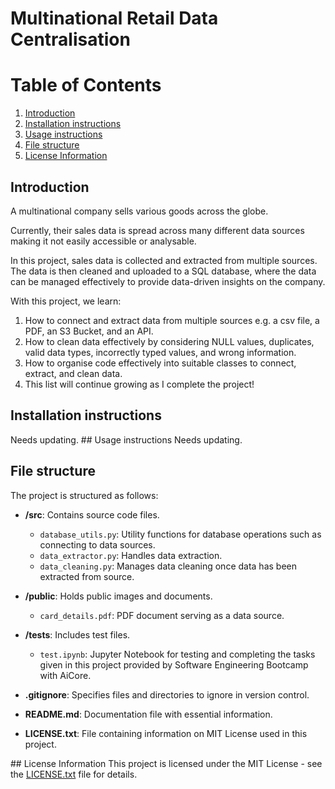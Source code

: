 # Multinational Retail Data Centralisation

# Table of Contents

1. [Introduction](#introduction)
2. [Installation instructions](#installation-instructions)
3. [Usage instructions](#usage-instructions)
4. [File structure](#file-structure)
5. [License Information](#license-information)

## Introduction

A multinational company sells various goods across the globe.

Currently, their sales data is spread across many different data sources making it not easily accessible or analysable.

In this project, sales data is collected and extracted from multiple sources. The data is then cleaned and uploaded to a SQL database, where the data can be managed effectively to provide data-driven insights on the company.

With this project, we learn:

1. How to connect and extract data from multiple sources e.g. a csv file, a PDF, an S3 Bucket, and an API.
2. How to clean data effectively by considering NULL values, duplicates, valid data types, incorrectly typed values, and wrong information.
3. How to organise code effectively into suitable classes to connect, extract, and clean data.
4. This list will continue growing as I complete the project!

## Installation instructions

Needs updating.
## Usage instructions
Needs updating.

## File structure

The project is structured as follows:

- **/src**: Contains source code files.

  - `database_utils.py`: Utility functions for database operations such as connecting to data sources.
  - `data_extractor.py`: Handles data extraction.
  - `data_cleaning.py`: Manages data cleaning once data has been extracted from source.

- **/public**: Holds public images and documents.

  - `card_details.pdf`: PDF document serving as a data source.

- **/tests**: Includes test files.

  - `test.ipynb`: Jupyter Notebook for testing and completing the tasks given in this project provided by Software Engineering Bootcamp with AiCore.

- **.gitignore**: Specifies files and directories to ignore in version control.

- **README.md**: Documentation file with essential information.

- **LICENSE.txt**: File containing information on MIT License used in this project.

## License Information
This project is licensed under the MIT License - see the [LICENSE.txt](LICENSE.txt) file for details.

